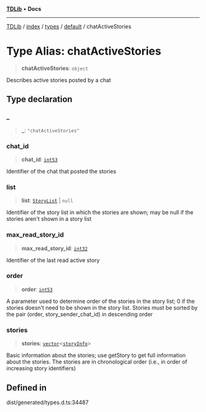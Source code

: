 [**TDLib**](../../../../../../README.md) • **Docs**

***

[TDLib](../../../../../../modules.md) / [index](../../../../../README.md) / [types](../../../README.md) / [default](../README.md) / chatActiveStories

# Type Alias: chatActiveStories

> **chatActiveStories**: `object`

Describes active stories posted by a chat

## Type declaration

### \_

> **\_**: `"chatActiveStories"`

### chat\_id

> **chat\_id**: [`int53`](int53.md)

Identifier of the chat that posted the stories

### list

> **list**: [`StoryList`](StoryList.md) \| `null`

Identifier of the story list in which the stories are shown; may be null if the stories aren't shown in a story list

### max\_read\_story\_id

> **max\_read\_story\_id**: [`int32`](int32.md)

Identifier of the last read active story

### order

> **order**: [`int53`](int53.md)

A parameter used to determine order of the stories in the story list; 0 if the stories doesn't need to be shown in the story list. Stories must be sorted by the pair (order, story_sender_chat_id) in descending order

### stories

> **stories**: [`vector`](vector.md)\<[`storyInfo`](storyInfo.md)\>

Basic information about the stories; use getStory to get full information about the stories. The stories are in chronological order (i.e., in order of increasing story identifiers)

## Defined in

dist/generated/types.d.ts:34487
